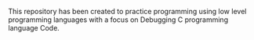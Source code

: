This repository has been created to practice programming using low level programming languages with a focus on Debugging C programming language Code.

